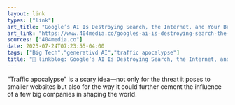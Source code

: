 ```yaml
---
layout: link
types: ["link"]
art_title: "Google’s AI Is Destroying Search, the Internet, and Your Brain"
art_link: "https://www.404media.co/googles-ai-is-destroying-search-the-internet-and-your-brain/"
sources: ["404media.co"]
date: 2025-07-24T07:23:55-04:00
tags: ["Big Tech","generativd AI","traffic apocalypse"]
title: "🔗 linkblog: Google’s AI Is Destroying Search, the Internet, and Your Brain"
---
```

"Traffic apocalypse" is a scary idea—not only for the threat it poses to smaller websites but also for the way it could further cement the influence of a few big companies in shaping the world.